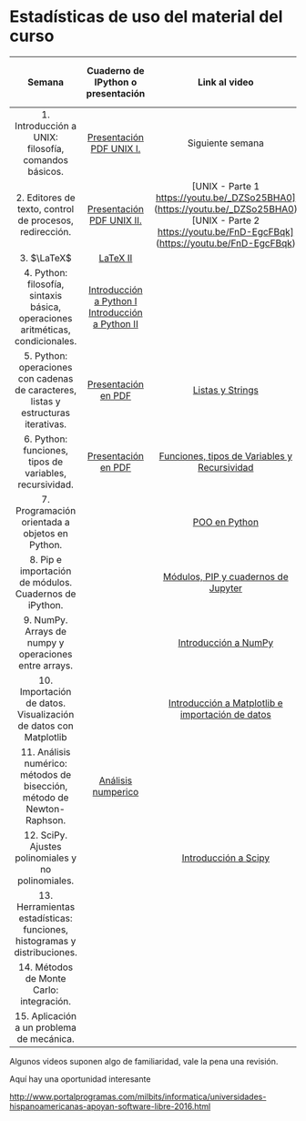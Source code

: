 # Estadísticas de uso del material del curso


| Semana       | Cuaderno de IPython o presentación           | Link al video  |  Número de vistas a la fecha |
|:-------------:|:-------------:| :-----:|:-----:|
|1. Introducción a UNIX: filosofía, comandos básicos. | [Presentación PDF UNIX I.](https://github.com/ComputoCienciasUniandes/HerramientasComputacionales/raw/master/Lectures/01.Unix-Console/Lecture/01%20UNIX.pdf)|Siguiente semana|NA|
|2. Editores de texto, control de procesos, redirección.|[Presentación PDF UNIX II.](https://github.com/ComputoCienciasUniandes/HerramientasComputacionales/raw/master/Lectures/02.Unix-TextEditors/02%20emacs%2C%20scripts%2C%20redir%20%26%20pipelines.pdf)|[UNIX - Parte 1 https://youtu.be/_DZSo25BHA0] (https://youtu.be/_DZSo25BHA0)  [UNIX - Parte 2 https://youtu.be/FnD-EgcFBqk] (https://youtu.be/FnD-EgcFBqk)||
|3. $\LaTeX$ |[LaTeX II ](https://youtu.be/y5jXAv3as6I)|||
|4. Python: filosofía, sintaxis básica, operaciones aritméticas, condicionales.|[Introducción a Python I](https://youtu.be/ElXRztoqfZY) [Introducción a Python II](https://youtu.be/Tzo0WhMA_CA)|||
|5. Python: operaciones con cadenas de caracteres, listas y estructuras iterativas.| [Presentación en PDF](https://github.com/ComputoCienciasUniandes/HerramientasComputacionales/raw/master/Lectures/98.Python/Python_Listas_y_Strings.pdf) |  [Listas y Strings](https://youtu.be/d6Wk3O6pEYY)  ||
|6. Python: funciones, tipos de variables, recursividad.|[Presentación en PDF](https://github.com/ComputoCienciasUniandes/HerramientasComputacionales/raw/master/Lectures/98.Python/Python_%20Funciones%2C%20Tipos%20de%20Variables%20y%20Recursividad.pdf)|[Funciones, tipos de Variables y Recursividad](https://youtu.be/iXfM_5diy4o)||
|7. Programación orientada a objetos en Python.||[POO en Python](https://youtu.be/C-siW0pLQ_E) ||
|8. Pip e importación de módulos. Cuadernos de iPython.||[Módulos, PIP y cuadernos de Jupyter](https://youtu.be/IpyG-1Ied3w)||
|9. NumPy. Arrays de numpy y operaciones entre arrays.||[Introducción a NumPy](https://youtu.be/CvwMtyb5xRA)||
|10. Importación de datos. Visualización de datos con Matplotlib||[Introducción a Matplotlib e importación de datos](https://youtu.be/GbNWz5fS41g)||
|11. Análisis numérico: métodos de bisección, método de Newton-Raphson.|[Análisis numperico](https://youtu.be/Pz_-Uhem72Y)|||
|12. SciPy. Ajustes polinomiales y no polinomiales.||[Introducción a Scipy](https://www.youtube.com/watch?v=_rSJ9wbHQyI)||
|13. Herramientas estadísticas: funciones, histogramas y distribuciones.||||
|14. Métodos de Monte Carlo: integración.||||
|15. Aplicación a un problema de mecánica.||||

Algunos videos suponen algo de familiaridad, vale la pena una revisión.

Aquí hay una oportunidad interesante

http://www.portalprogramas.com/milbits/informatica/universidades-hispanoamericanas-apoyan-software-libre-2016.html
